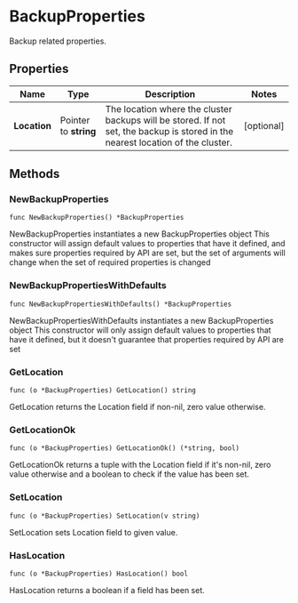 # BackupProperties

Backup related properties. 


## Properties

|Name | Type | Description | Notes|
|------------ | ------------- | ------------- | -------------|
|**Location** | Pointer to **string** | The location where the cluster backups will be stored. If not set, the backup is stored in the nearest location of the cluster.  | [optional] |

## Methods

### NewBackupProperties

`func NewBackupProperties() *BackupProperties`

NewBackupProperties instantiates a new BackupProperties object
This constructor will assign default values to properties that have it defined,
and makes sure properties required by API are set, but the set of arguments
will change when the set of required properties is changed

### NewBackupPropertiesWithDefaults

`func NewBackupPropertiesWithDefaults() *BackupProperties`

NewBackupPropertiesWithDefaults instantiates a new BackupProperties object
This constructor will only assign default values to properties that have it defined,
but it doesn't guarantee that properties required by API are set

### GetLocation

`func (o *BackupProperties) GetLocation() string`

GetLocation returns the Location field if non-nil, zero value otherwise.

### GetLocationOk

`func (o *BackupProperties) GetLocationOk() (*string, bool)`

GetLocationOk returns a tuple with the Location field if it's non-nil, zero value otherwise
and a boolean to check if the value has been set.

### SetLocation

`func (o *BackupProperties) SetLocation(v string)`

SetLocation sets Location field to given value.

### HasLocation

`func (o *BackupProperties) HasLocation() bool`

HasLocation returns a boolean if a field has been set.


